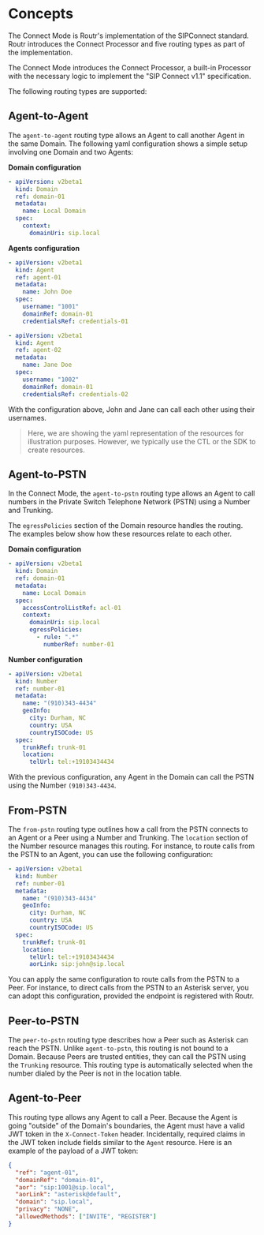 # Concepts

The Connect Mode is Routr's implementation of the SIPConnect standard. Routr introduces the Connect Processor and five routing types as part of the implementation.

The Connect Mode introduces the Connect Processor, a built-in Processor with the necessary logic to implement the "SIP Connect v1.1" specification.

The following routing types are supported:

## Agent-to-Agent

The `agent-to-agent` routing type allows an Agent to call another Agent in the same Domain. The following yaml configuration shows a simple setup involving one Domain and two Agents:

**Domain configuration**

```yaml
- apiVersion: v2beta1
  kind: Domain
  ref: domain-01
  metadata:
    name: Local Domain
  spec:
    context:
      domainUri: sip.local
```

**Agents configuration**

```yaml
- apiVersion: v2beta1
  kind: Agent
  ref: agent-01
  metadata:
    name: John Doe
  spec:
    username: "1001"
    domainRef: domain-01
    credentialsRef: credentials-01

- apiVersion: v2beta1
  kind: Agent
  ref: agent-02
  metadata:
    name: Jane Doe
  spec:
    username: "1002"
    domainRef: domain-01
    credentialsRef: credentials-02
```

With the configuration above, John and Jane can call each other using their usernames.

> Here, we are showing the yaml representation of the resources for illustration purposes. However, we typically use the CTL or the SDK to create resources.

## Agent-to-PSTN

In the Connect Mode, the `agent-to-pstn` routing type allows an Agent to call numbers in the Private Switch Telephone Network (PSTN) using a Number and Trunking.

The `egressPolicies` section of the Domain resource handles the routing. The examples below show how these resources relate to each other.

**Domain configuration**

```yaml
- apiVersion: v2beta1
  kind: Domain
  ref: domain-01
  metadata:
    name: Local Domain
  spec:
    accessControlListRef: acl-01
    context:
      domainUri: sip.local
      egressPolicies:
        - rule: ".*"
          numberRef: number-01
```

**Number configuration**

```yaml
- apiVersion: v2beta1
  kind: Number
  ref: number-01
  metadata:
    name: "(910)343-4434"
    geoInfo:
      city: Durham, NC
      country: USA
      countryISOCode: US
  spec:
    trunkRef: trunk-01
    location:
      telUrl: tel:+19103434434
```

With the previous configuration, any Agent in the Domain can call the PSTN using the Number `(910)343-4434`.

## From-PSTN

The `from-pstn` routing type outlines how a call from the PSTN connects to an Agent or a Peer using a Number and Trunking. The `location` section of the Number resource manages this routing. For instance, to route calls from the PSTN to an Agent, you can use the following configuration:

```yaml
- apiVersion: v2beta1
  kind: Number
  ref: number-01
  metadata:
    name: "(910)343-4434"
    geoInfo:
      city: Durham, NC
      country: USA
      countryISOCode: US
  spec:
    trunkRef: trunk-01
    location:
      telUrl: tel:+19103434434
      aorLink: sip:john@sip.local
```

You can apply the same configuration to route calls from the PSTN to a Peer. For instance, to direct calls from the PSTN to an Asterisk server, you can adopt this configuration, provided the endpoint is registered with Routr.

## Peer-to-PSTN

The `peer-to-pstn` routing type describes how a Peer such as Asterisk can reach the PSTN. Unlike `agent-to-pstn`, this routing is not bound to a Domain. Because Peers are trusted entities, they can call the PSTN using the `Trunking` resource. This routing type is automatically selected when the number dialed by the Peer is not in the location table.

## Agent-to-Peer

This routing type allows any Agent to call a Peer. Because the Agent is going "outside" of the Domain's boundaries, the Agent must have a valid JWT token in the `X-Connect-Token` header. Incidentally, required claims in the JWT token include fields similar to the `Agent` resource. Here is an example of the payload of a JWT token:

```json
{
  "ref": "agent-01",
  "domainRef": "domain-01",
  "aor": "sip:1001@sip.local",
  "aorLink": "asterisk@default",
  "domain": "sip.local",
  "privacy": "NONE",
  "allowedMethods": ["INVITE", "REGISTER"]
}
```
